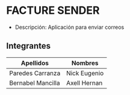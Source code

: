 # FACTURE SENDER
- Descripción: Aplicación para enviar correos

## Integrantes

| Apellidos | Nombres |
| ------ | ------ |
| Paredes Carranza | Nick Eugenio |
| Bernabel Mancilla | Axell Hernan|

